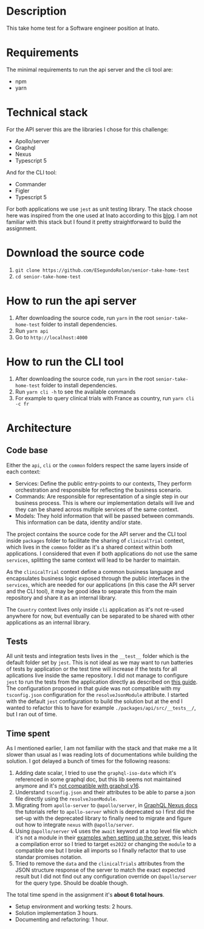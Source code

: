 # Description

This take home test for a Software engineer position at Inato.

# Requirements

The minimal requirements to run the api server and the cli tool are:

* npm
* yarn

# Technical stack

For the API server this are the libraries I chose for this challenge:

* Apollo/server
* Graphql
* Nexus
* Typescript 5

And for the CLI tool:

* Commander
* Figler
* Typescript 5

For both applications we use `jest` as unit testing library.
The stack choose here was inspired from the one used at Inato according to this [blog](https://stackshare.io/inato/marketplace). I am not familiar with this stack but I found it pretty straightforward to build the assignment.
  
# Download the source code

1. `git clone https://github.com/ESegundoRolon/senior-take-home-test`
2. `cd senior-take-home-test`

# How to run the api server

1. After downloading the source code, run `yarn` in the root `senior-take-home-test` folder to install dependencies.
2. Run `yarn api`
3. Go to `http://localhost:4000`

# How to run the CLI tool

1. After downloading the source code, run `yarn` in the root `senior-take-home-test` folder to install dependencies.
2. Run `yarn cli -h` to see the available commands
3. For example to query clinical trials with France as country, run `yarn cli -c fr`

# Architecture

## Code base
Either the `api`, `cli` or the `common` folders respect the same layers inside of each context:

* Services: Define the public entry-points to our contexts, They perform orchestration and responsible for reflecting the business scenario.
* Commands: Are responsible for representation of a single step in our business process. This is where our implementation details will live and they can be shared across multiple services of the same context.
* Models: They hold information that will be passed between commands. This information can be data, identity and/or state.

The project contains the source code for the API server and the CLI tool inside `packages` folder to facilitate the sharing of `clinicalTrial` context, which lives in the `common` folder as it's a shared context within both applications. I considered that even if both applications do not use the same `services`, splitting the same context will lead to be harder to maintain.

As the `clinicalTrial` context define a common business language and encapsulates business logic exposed through the public interfaces in the `services`, which are needed for our applications (in this case the API server and the CLI tool), it may be good idea to separate this from the main repository and share it as an internal library.

The `Country` context lives only inside `cli` application as it's not re-used anywhere for now, but eventually can be separated to be shared with other applications as an internal library.

## Tests

All unit tests and integration tests lives in the `__test__` folder which is the default folder set by `jest`. 
This is not ideal as we may want to run batteries of tests by application or the test time will increase if the tests for all aplications live inside the same repository.
I did not manage to configure `jest` to run the tests from the application directly as described on [this guide](https://swizec.com/blog/how-to-configure-jest-with-typescript/).
The configuration proposed in that guide was not compatible with my `tsconfig.json` configuration for the `resolveJsonModule` attribute.
I started with the default `jest` configuration to build the solution but at the end I wanted to refactor this to have for example `./packages/api/src/__tests__/`, but I ran out of time.

## Time spent
As I mentioned earlier, I am not familiar with the stack and that make me a lit slower than usual as I was reading lots of documentations while building the solution. I got delayed a bunch of times for the following reasons:

1. Adding date scalar, I tried to use the `graphql-iso-date` which it's referenced in some graphql doc, but this lib seems not maintained anymore and it's [not compatible with graphql v16](https://github.com/excitement-engineer/graphql-iso-date/issues/150).
2. Understand `tsconfig.json` and their attributes to be able to parse a json file directly using the `resolveJsonModule`.
3. Migrating from `apollo-server` to `@apollo/server`, in [GraphQL Nexus docs](https://nexusjs.org/docs/getting-started/tutorial/chapter-setup-and-first-query) the tutorials refer to `apollo-server` which is deprecated so I first did the set-up with the deprecated library to finally need to migrate and figure out how to integrate `nexus` with `@apollo/server`.
4. Using `@apollo/server` v4 uses the `await` keyword at a top level file which it's not a module in their [examples when setting up the server](https://www.apollographql.com/docs/apollo-server/migration), this leads a compilation error so I tried to target `es2022` or changing the `module` to a compatible one but I broke all imports so I finally refactor that to use standar promises notation.
5. Tried to remove the `data` and the `clinicalTrials` attributes from the JSON structure response of the server to match the exact expected result but I did not find out any configuration override on `@apollo/server` for the query type. Should be doable though.

The total time spend in the assignment it's **about 6 total hours**.

* Setup environment and working tests: 2 hours.
* Solution implementation 3 hours.
* Documenting and refactoring: 1 hour.


